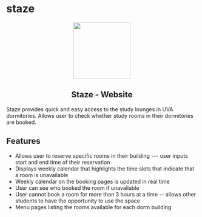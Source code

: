 # staze
<p align="center">
<img align=center height=150px src="../doglogo.JPG"/>
</p>
<h2 align="center">Staze -  Website</h2>


Staze provides quick and easy access to the study lounges in UVA dormitories. Allows user to check whether study rooms in their dormitories are booked.

## Features


- Allows user to reserve specific rooms in their building --- user inputs start and end time of their reservation
- Displays weekly calendar that highlights the time slots that indicate that a room is unavailable
- Weekly calendar on the booking pages is updated in real time
- User can see who booked the room if unavailable
- User cannot book a room for more than 3 hours at a time -- allows other students to have the opportunity to use the space
- Menu pages listing the rooms available for each dorm building
  



